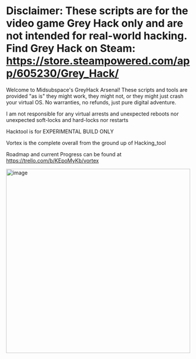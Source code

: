# Disclaimer: These scripts are for the video game Grey Hack only and are not intended for real-world hacking. Find Grey Hack on Steam: https://store.steampowered.com/app/605230/Grey_Hack/


Welcome to Midsubspace's GreyHack Arsenal! These scripts and tools are provided "as is" they might work, they might not, or they might just crash your virtual OS. No warranties, no refunds, just pure digital adventure.

I am not responsible for any virtual arrests and unexpected reboots nor unexpected soft-locks and hard-locks nor restarts

Hacktool is for EXPERIMENTAL BUILD ONLY

Vortex is the complete overall from the ground up of Hacking_tool

Roadmap and current Progress can be found at https://trello.com/b/KEpoMyKb/vortex

<img width="500" height="500" alt="image" src="https://github.com/user-attachments/assets/967c9eb9-a516-49bd-877d-9b36474cdfeb" />
